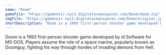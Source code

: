 ```yaml
---
name: "Doom"
gameFile: "https://gamenoir.nyc3.digitaloceanspaces.com/Doom/doom.zip"
imgFile: "https://gamenoir.nyc3.digitaloceanspaces.com/Doom/original.jpg"
shortDescription: "Doom is a 1993 first-person shooter game developed by id Software for MS-DOS. Players assume the role of a space marine, popularly known as Doomguy, fighting his way through hordes of invading demons from Hell. "
---
```


Doom is a 1993 first-person shooter game developed by id Software for MS-DOS. Players assume the role of a space marine, popularly known as Doomguy, fighting his way through hordes of invading demons from Hell.
